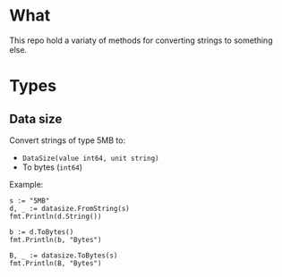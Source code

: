 # What

This repo hold a variaty of methods for converting strings to something else.

# Types

## Data size

Convert strings of type 5MB to:
- `DataSize(value int64, unit string)`
- To bytes (`int64`)

Example:

```
s := "5MB"
d, _ := datasize.FromString(s)
fmt.Println(d.String())

b := d.ToBytes()
fmt.Println(b, "Bytes")

B, _ := datasize.ToBytes(s)
fmt.Println(B, "Bytes")
```